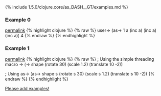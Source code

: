 {% include 1.5.0/clojure.core/as_DASH__GT/examples.md %}

### Example 0
[permalink](#example-0)
{% highlight clojure %}
{% raw %}
user=> (as-> 1 a (inc a) (inc a) (inc a))
4
{% endraw %}
{% endhighlight %}

### Example 1
[permalink](#example-1)
{% highlight clojure %}
{% raw %}
; Using the simple threading macro ->
(-> shape
  (rotate 30)
  (scale 1.2)
  (translate 10 -2))

; Using as->
(as-> shape s
  (rotate s 30)
  (scale s 1.2)
  (translate s 10 -2))
{% endraw %}
{% endhighlight %}

[Please add examples!](https://github.com/arrdem/grimoire/edit/master/_includes/1.6.0/clojure.core/as_DASH__GT/examples.md)
